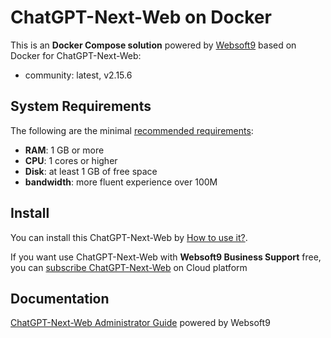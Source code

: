 # ChatGPT-Next-Web on Docker  

This is an **Docker Compose solution** powered by [Websoft9](https://www.websoft9.com) based on Docker for ChatGPT-Next-Web:


 - community:  latest, v2.15.6


## System Requirements

The following are the minimal [recommended requirements](https://github.com/Yidadaa/ChatGPT-Next-Web):

* **RAM**: 1 GB or more
* **CPU**: 1 cores or higher
* **Disk**: at least 1 GB of free space
* **bandwidth**: more fluent experience over 100M  

## Install

You can install this ChatGPT-Next-Web by [How to use it?](https://github.com/Websoft9/docker-library#how-to-use-it).   

If you want use ChatGPT-Next-Web with **Websoft9 Business Support** free, you can [subscribe ChatGPT-Next-Web](https://www.websoft9.com/apps) on Cloud platform

## Documentation

[ChatGPT-Next-Web Administrator Guide](https://support.websoft9.com/docs/chatgptnextweb) powered by Websoft9